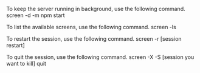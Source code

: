 To keep the server running in background, use the following command.
screen -d -m npm start

To list the available screens, use the following command.
screen -ls

To restart the session, use the following command.
screen -r [session restart]

To quit the session, use the following command.
screen -X -S [session you want to kill] quit